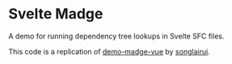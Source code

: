 # Svelte Madge

A demo for running dependency tree lookups in Svelte SFC files.

This code is a replication of [demo-madge-vue](https://github.com/songlairui/demo-madge-vue) by [songlairui](https://github.com/songlairui).
